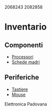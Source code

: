 2068243 2082858
# Inventario
## Componenti
- [Processori](./componenti/processori.md)
- [Schede madri](./componenti/schede_madri.md)
## Periferiche
- [Tastiere](./periferiche/tastiere.md)
- [Mouse](./periferiche/mouse.md)

Elettronica Padovana
